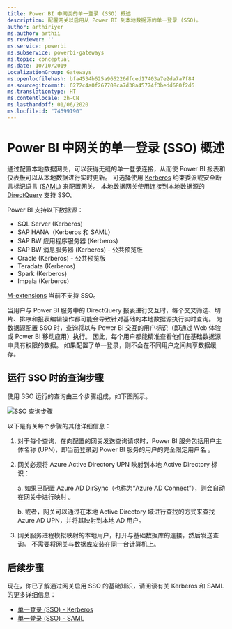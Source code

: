 ```yaml
---
title: Power BI 中网关的单一登录 (SSO) 概述
description: 配置网关以启用从 Power BI 到本地数据源的单一登录 (SSO)。
author: arthiriyer
ms.author: arthii
ms.reviewer: ''
ms.service: powerbi
ms.subservice: powerbi-gateways
ms.topic: conceptual
ms.date: 10/10/2019
LocalizationGroup: Gateways
ms.openlocfilehash: bfa4534b625a965226dfced17403a7e2da7a7f84
ms.sourcegitcommit: 6272c4a0f267708ca7d38a45774f3bedd680f2d6
ms.translationtype: HT
ms.contentlocale: zh-CN
ms.lasthandoff: 01/06/2020
ms.locfileid: "74699190"
---
```

# <a name="overview-of-single-sign-on-sso-for-gateways-in-power-bi"></a>Power BI 中网关的单一登录 (SSO) 概述

通过配置本地数据网关，可以获得无缝的单一登录连接，从而使 Power BI 报表和仪表板可以从本地数据进行实时更新。 可选择使用 [Kerberos](service-gateway-sso-kerberos.md) 约束委派或安全断言标记语言 ([SAML](service-gateway-sso-saml.md)) 来配置网关。 本地数据网关使用连接到本地数据源的 [DirectQuery](desktop-directquery-about.md) 支持 SSO。

Power BI 支持以下数据源：

* SQL Server (Kerberos)
* SAP HANA（Kerberos 和 SAML）
* SAP BW 应用程序服务器 (Kerberos)
* SAP BW 消息服务器 (Kerberos) - 公共预览版
* Oracle (Kerberos) - 公共预览版
* Teradata (Kerberos)
* Spark (Kerberos)
* Impala (Kerberos)

[M-extensions](https://github.com/microsoft/DataConnectors/blob/master/docs/m-extensions.md) 当前不支持 SSO。

当用户与 Power BI 服务中的 DirectQuery 报表进行交互时，每个交叉筛选、切片、排序和报表编辑操作都可能会导致针对基础的本地数据源执行实时查询。 为数据源配置 SSO 时，查询将以与 Power BI 交互的用户标识（即通过 Web 体验或 Power BI 移动应用）执行。 因此，每个用户都能精准查看他们在基础数据源中具有权限的数据。 如果配置了单一登录，则不会在不同用户之间共享数据缓存。

## <a name="query-steps-when-running-sso"></a>运行 SSO 时的查询步骤

使用 SSO 运行的查询由三个步骤组成，如下图所示。

![SSO 查询步骤](media/service-gateway-sso-overview/sso-query-steps.png)

以下是有关每个步骤的其他详细信息：

1. 对于每个查询，在向配置的网关发送查询请求时，Power BI 服务包括用户主体名称 (UPN)，即当前登录到 Power BI 服务的用户的完全限定用户名  。

2. 网关必须将 Azure Active Directory UPN 映射到本地 Active Directory 标识：

   a. 如果已配置 Azure AD DirSync（也称为“Azure AD Connect”），则会自动在网关中进行映射  。

   b.  或者，网关可以通过在本地 Active Directory 域进行查找的方式来查找 Azure AD UPN，并将其映射到本地 AD 用户。

3. 网关服务进程模拟映射的本地用户，打开与基础数据库的连接，然后发送查询。 不需要将网关与数据库安装在同一台计算机上。

## <a name="next-steps"></a>后续步骤

现在，你已了解通过网关启用 SSO 的基础知识，请阅读有关 Kerberos 和 SAML 的更多详细信息：

* [单一登录 (SSO) - Kerberos](service-gateway-sso-kerberos.md)
* [单一登录 (SSO) - SAML](service-gateway-sso-saml.md)
